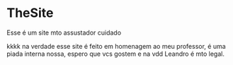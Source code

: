 # TheSite
 Esse é um site mto assustador cuidado

 kkkk na verdade esse site é feito em homenagem ao meu professor, é uma piada interna nossa, espero que vcs gostem
 e na vdd Leandro é mto legal.